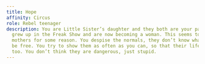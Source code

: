 ```yaml
---
title: Hope
affinity: Circus
role: Rebel teenager
description: You are Little Sister’s daughter and they both are your parents. You
  grew up in the Freak Show and are now becoming a woman. This seems to frighten your
  mothers for some reason. You despise the normals, they don’t know what means to
  be free. You try to show them as often as you can, so that their life could be better
  too. You don’t think they are dangerous, just stupid.
---
```


